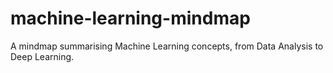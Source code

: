 # machine-learning-mindmap
A mindmap summarising Machine Learning concepts, from Data Analysis to Deep Learning.
